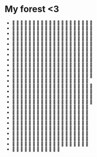 # My forest <3
- 🌳 🌳 🌲 🌲 🌳 🌲 🌲 🌳 🌲 🌳  🌳 🌲 🌳 🌳 🌲 🌳 🌲 🌲 🌳 🌳
- 🌳 🌳 🌳 🌳 🌳 🌳 🌳 🌳 🌲 🌳 🌲 🌳 🌲 🌲 🌳 🌲 🌲 🌲 🌲 🌳
- 🌳 🌲 🌲 🌳 🌲 🌳 🌲 🌳 🌳 🌳 🌳 🌳 🌳 🌳 🌲 🌲 🌳 🌳 🌲 🌳
- 🌳 🌲 🌳 🌲 🌳 🌳 🌲 🌳 🌲 🌳 🌳 🌲 🌳 🌲 🌳 🌳 🌳 🌳 🌲 🌳
- 🌳 🌲 🌲 🌲 🌳 🌲 🌳 🌳 🌲 🌳 🌳 🌲 🌲 🌳 🌲 🌲 🌳 🌳 🌲 🌳
- 🌳 🌲 🌲 🌳 🌳 🌲 🌲 🌲 🌲 🌳 🌳 🌳 🌲 🌲 🌳 🌳 🌳 🌲 🌳 🌲
- 🌳 🌲 🌲 🌲 🌲 🌳 🌲 🌳 🌳 🌲 🌲 🌲 🌳 🌳 🌲 🌳 🌲 🌳 🌳 🌲
- 🌲 🌲 🌲 🌳 🌳 🌳 🌲 🌲 🌳 🌳 🌲 🌲 🌲 🌳 🌲 🌲 🌳 🌲 🌳 🌳
- 🌳 🌲 🌳 🌲 🌲 🌳 🌲 🌳 🌳 🌲 🌳 🌳 🌳 🌳 🌲 🌲 🌳 🌳 🌳 🌲
- 🌲 🌲 🌲 🌳 🌲 🌲 🌳 🌲 🌲 🌳 🌳 🌲 🌳 🌳 🌳 🌲 🌳 🌲 🌳 🌲
- 🌲 🌲 🌲 🌲 🌳 🌲 🌲 🌲 🌲 🌲 🌳 🌳 🌲 🌳 🌲 🌳 🌳 🌲 🌳 🌲
- 🌲 🌳 🌳 🌲 🌳 🌲 🌳 🌲 🌳 🌲 🌳 🌲 🌳 🌲 🌳 🌲 🌳 🌲 🌲
- 🌲 🌲 🌲 🌲 🌲 🌳 🌲 🌲 🌳 🌲 🌲 🌲 🌳 🌳 🌲 🌲 🌲 🌳 🌲 🌲
- 🌲 🌲 🌲 🌲 🌲 🌲 🌳 🌲 🌳 🌲 🌲 🌳 🌲 🌲 🌳 🌲 🌲 🌲 🌳 🌲
- 🌲 🌳 🌳 🌳 🌳 🌳 🌲 🌲 🌲 🌳 🌳 🌲 🌲 🌲 🌳 🌳 🌳 🌲 🌲 🌳
- 🌳 🌳 🌳 🌲 🌳 🌳 🌳 🌳 🌳 🌲 🌲 🌳 🌳 🌲 🌲 🌳 🌲 🌳 🌲 🌲
- 🌲 🌳 🌳 🌲 🌳 🌳 🌳 🌳 🌳 🌲 🌳 🌲 🌲 🌲 🌲 🌳 🌳 🌲 🌳
- 🌲 🌳 🌲 🌲 🌲 🌳 🌳 🌲 🌲 🌳 🌲 🌳 🌳 🌳 🌲 🌲 🌳 🌲 🌳
- 🌳 🌳 🌲 🌳 🌲 🌲 🌳 🌲 🌳 🌳 🌳 🌲 🌳 🌳 🌳 🌲 🌲 🌳 🌲
- 🌳 🌲 🌲 🌲 🌲 🌳 🌳 🌲 🌳 🌳 🌲 🌲 🌳 🌳 🌲 🌳 🌲 🌳 🌲
- 🌲 🌳 🌳 🌳 🌲 🌲 🌲 🌲 🌲 🌲 🌳 🌲 🌲 🌲 🌳 🌳 🌲 🌳 🌲
- 🌳 🌲 🌲 🌳 🌲 🌲 🌲 🌳 🌲 🌲 🌲 🌲 🌲 🌳 🌲 🌲 🌲 🌳 🌳
- 🌳 🌲 🌳 🌳 🌲 🌲 🌳 🌲 🌳 🌳 🌲 🌳 🌲 🌲 🌲 🌳 🌳 🌲 🌲
- 🌲 🌳 🌲 🌳 🌲 🌲 🌳 🌲 🌲 🌳 🌳 🌳 🌳 🌳 🌲 🌳 🌲 🌳 🌲
- 🌳 🌳 🌲 🌳 🌲 🌳 🌲 🌳 🌲 🌲 🌳 🌳
